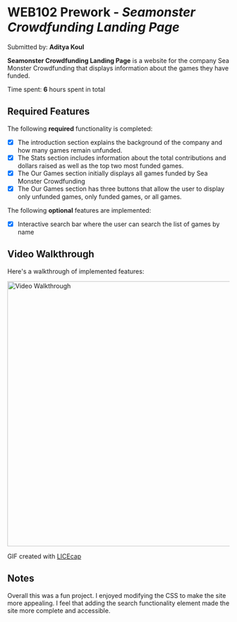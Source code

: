 # WEB102 Prework - *Seamonster Crowdfunding Landing Page*

Submitted by: **Aditya Koul**

**Seamonster Crowdfunding Landing Page** is a website for the company Sea Monster Crowdfunding that displays information about the games they have funded.

Time spent: **6** hours spent in total

## Required Features

The following **required** functionality is completed:

* [x] The introduction section explains the background of the company and how many games remain unfunded.
* [x] The Stats section includes information about the total contributions and dollars raised as well as the top two most funded games.
* [x] The Our Games section initially displays all games funded by Sea Monster Crowdfunding
* [x] The Our Games section has three buttons that allow the user to display only unfunded games, only funded games, or all games.

The following **optional** features are implemented:

* [x] Interactive search bar where the user can search the list of games by name

## Video Walkthrough

Here's a walkthrough of implemented features:

<img src='WEB102_GIF.gif' title='Video Walkthrough' width='600' alt='Video Walkthrough' />

<!-- Replace this with whatever GIF tool you used! -->
GIF created with [LICEcap](https://www.cockos.com/licecap/)

## Notes

Overall this was a fun project. I enjoyed modifying the CSS to make the site more appealing. I feel that adding the search functionality element made the site more complete and accessible.
